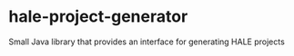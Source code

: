 # hale-project-generator
Small Java library that provides an interface for generating HALE projects
